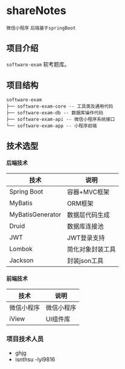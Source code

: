 # shareNotes

` 微信小程序 ` `后端基于springBoot`

## 项目介绍

`software-exam` 软考题库。
## 项目结构
``` 
software-exam
├── software-exam-core -- 工具类及通用代码
├── software-exam-db -- 数据库操作代码
├── software-exam-api -- 微信小程序系统接口
└── software-exam-app -- 小程序前端
```


## 技术选型

#### 后端技术

技术 | 说明 | 
----|----|
Spring Boot | 容器+MVC框架 |
MyBatis | ORM框架  | 
MyBatisGenerator | 数据层代码生成 | 
Druid | 数据库连接池 | 
JWT | JWT登录支持 | 
Lombok | 简化对象封装工具 | 
Jackson | 封装json工具 | 



#### 前端技术

技术 | 说明 | 
----|----|
微信小程序 | 微信小程序 |
iView | UI组件库 | 


### 项目技术人员
- ghjg
- isnthsu
-lyl9816